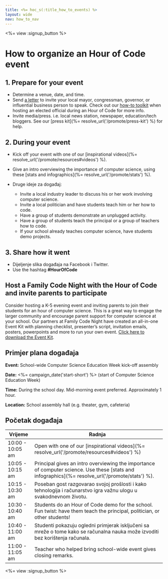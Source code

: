 ```yaml
---
title: <%= hoc_s(:title_how_to_events) %>
layout: wide
nav: how_to_nav
---
```

<%= view :signup_button %>

# How to organize an Hour of Code event

## 1. Prepare for your event

- Determine a venue, date, and time.
- Send [a letter](https://hourofcode.com/promote/resources#sample-emails) to invite your local mayor, congressman, governor, or influential business person to speak. Check out our [how-to toolkit](%=localized_file('/files/elected-official.pdf')%) when hosting an elected official during an Hour of Code for more info.
- Invite media/press. i.e. local news station, newspaper, education/tech bloggers. See our [press kit](%= resolve_url('/promote/press-kit') %) for help.

## 2. During your event

- Kick off your event with one of our [inspirational videos](%= resolve_url('/promote/resources#videos') %).
- Give an intro overviewing the importance of computer science, using these [stats and infographics](%= resolve_url('/promote/stats') %).   
      
    
- Druge ideje za događaj: 
    - Invite a local industry leader to discuss his or her work involving computer science.
    - Invite a local politician and have students teach him or her how to code.
    - Have a group of students demonstrate an unplugged activity.
    - Have a group of students teach the principal or a group of teachers how to code.
    - If your school already teaches computer science, have students demo projects.

## 3. Share how it went

- Dijeljenje slika događaja na Facebook i Twitter. 
- Use the hashtag **#HourOfCode**

## Host a Family Code Night with the Hour of Code and invite parents to participate

Consider hosting a K-5 evening event and inviting parents to join their students for an hour of computer science. This is a great way to engage the larger community and encourage parent support for computer science at your school. Our partners at Family Code Night have created an all-in-one Event Kit with planning checklist, presenter’s script, invitation emails, posters, powerpoints and more to run your own event. [Click here to download the Event Kit](http://www.familycodenight.org/DownloadCodeDotOrg.html).

## Primjer plana događaja

**Event:** School-wide Computer Science Education Week kick-off assembly

**Date:** <%= campaign_date('start-short') %> (start of Computer Science Education Week)

**Time:** During the school day. Mid-morning event preferred. Approximately 1 hour.

**Location:** School assembly hall (e.g. theater, gym, cafeteria)   
  


## Početak događaja

| Vrijeme          | Radnja                                                                                                                                           |
| ---------------- | ------------------------------------------------------------------------------------------------------------------------------------------------ |
| 10:00 - 10:05 am | Open with one of our [inspirational videos](%= resolve_url('/promote/resources#videos') %)                                                       |
| 10:05 - 10:15 am | Principal gives an intro overviewing the importance of computer science. Use these [stats and infographics](%= resolve_url('/promote/stats') %). |
| 10:15 - 10:30 am | Poseban gost razgovarao svojoj prošlosti i kako tehnologija i računarstvo igra važnu ulogu u svakodnevnom životu.                                |
| 10:30 - 10:40 am | Students do an Hour of Code demo for the school. Fun twist: have them teach the principal, politician, or other students!                        |
| 10:40 - 11:00 am | Studenti pokazuju ogledni primjerak isključeni sa mreže o tome kako se računalna nauka može izvoditi bez korištenja računala.                    |
| 11:00 - 11:05 am | Teacher who helped bring school-wide event gives closing remarks.                                                                                |

<%= view :signup_button %>